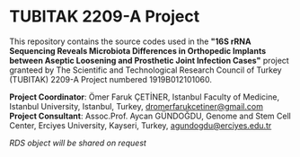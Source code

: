 # TUBITAK 2209-A Project

This repository contains the source codes used in the **"16S rRNA Sequencing Reveals Microbiota Differences in Orthopedic Implants between Aseptic Loosening and Prosthetic Joint Infection Cases"** project granteed by The Scientific and Technological Research Council of Turkey (TUBITAK) 2209-A Project numbered 1919B012101060.

**Project Coordinator**: Ömer Faruk ÇETİNER, Istanbul Faculty of Medicine, Istanbul University, Istanbul, Turkey, dromerfarukcetiner@gmail.com <br>
**Project Consultant**:  Assoc.Prof. Aycan GÜNDOĞDU, Genome and Stem Cell Center, Erciyes University, Kayseri, Turkey, agundogdu@erciyes.edu.tr

_RDS object will be shared on request_
